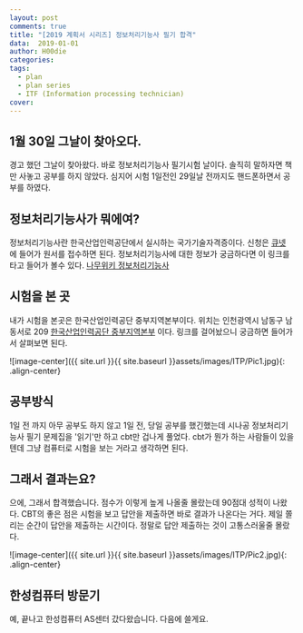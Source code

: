 ```yaml
---
layout: post
comments: true
title: "[2019 계획서 시리즈] 정보처리기능사 필기 합격"
data:  2019-01-01
author: H00die
categories:
tags:
  - plan
  - plan series
  - ITF (Information processing technician)
cover:
---
```


## 1월 30일 그날이 찾아오다.
경고 했던 그날이 찾아왔다. 바로 정보처리기능사 필기시험 날이다. 솔직히 말하자면 책만 사놓고 공부를 하지 않았다. 심지어 시험 1일전인 29일날 전까지도 핸드폰하면서 공부를 하였다.

## 정보처리기능사가 뭐에여?
정보처리기능사란 한국산업인력공단에서 실시하는 국가기술자격증이다. 신청은 [큐넷](http://www.q-net.or.kr/man001.do?gSite=Q) 에 들어가 원서를 접수하면 된다. 정보처리기능사에 대한 정보가 궁금하다면 이 링크를 타고 들어가 볼수 있다. [나무위키 정보처리기능사](https://namu.wiki/w/%EC%A0%95%EB%B3%B4%EC%B2%98%EB%A6%AC%EA%B8%B0%EB%8A%A5%EC%82%AC)

## 시험을 본 곳
내가 시험을 본곳은 한국산업인력공단 중부지역본부이다. 위치는 인천광역시 남동구 남동서로 209 [한국산업인력공단 중부지역본부](http://hrdc.hrdkorea.or.kr/hrdc/incheon) 이다. 링크를 걸어놨으니 궁금하면 들어가서 살펴보면 된다.

![image-center]({{ site.url }}{{ site.baseurl }}assets/images/ITP/Pic1.jpg){: .align-center}

## 공부방식
1일 전 까지 아무 공부도 하지 않고 1일 전, 당일 공부를 했긴했는데 시나공 정보처리기능사 필기 문제집을 '읽기'만 하고 cbt만 겁나게 풀었다. cbt가 뭔가 하는 사람들이 있을 텐데 그냥 컴퓨터로 시험을 보는 거라고 생각하면 된다.

## 그래서 결과는요?
으에, 그래서 합격했습니다. 점수가 이렇게 높게 나올줄 몰랐는데 90점대 성적이 나왔다. CBT의 좋은 점은 시험을 보고 답안을 제출하면 바로 결과가 나온다는 거다. 제일 쫄리는 순간이 답안을 제출하는 시간이다. 정말로 답안 제출하는 것이 고통스러울줄 몰랐다.

![image-center]({{ site.url }}{{ site.baseurl }}assets/images/ITP/Pic2.jpg){: .align-center}

## 한성컴퓨터 방문기
예, 끝나고 한성컴퓨터 AS센터 갔다왔습니다. 다음에 쓸게요.
